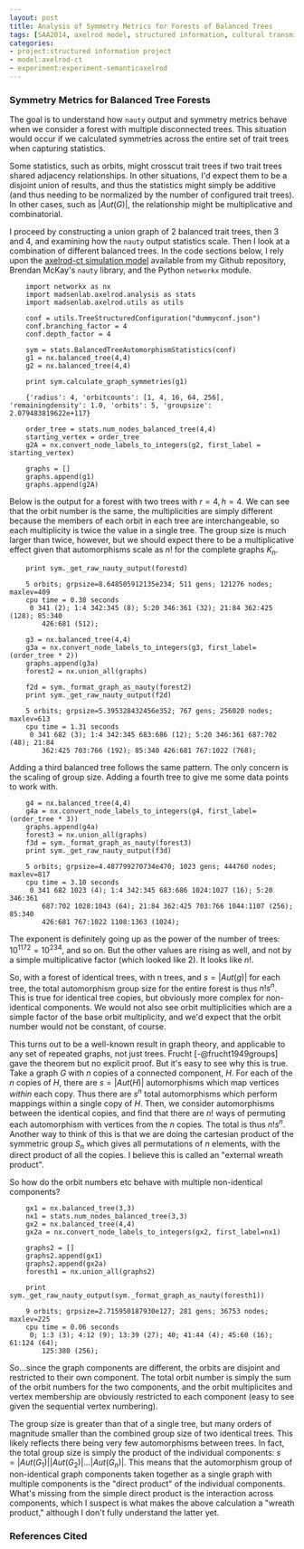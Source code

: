 ```yaml
---
layout: post
title: Analysis of Symmetry Metrics for Forests of Balanced Trees
tags: [SAA2014, axelrod model, structured information, cultural transmission, dissertation,experiments,  experiment-semanticaxelrod, analysis]
categories: 
- project:structured information project
- model:axelrod-ct
- experiment:experiment-semanticaxelrod
---
```


### Symmetry Metrics for Balanced Tree Forests ###

The goal is to understand how `nauty` output and symmetry metrics behave when we
consider a forest with multiple disconnected trees.  This situation would occur
if we calculated symmetries across the entire set of trait trees when capturing
statistics.

Some statistics, such as orbits, might crosscut trait trees if two trait trees
shared adjacency relationships.  In other situations, I'd expect them to be a
disjoint union of results, and thus the statistics might simply be additive (and
thus needing to be normalized by the number of configured trait trees).  In
other cases, such as $|\textit{Aut}(G)|$, the relationship might be
multiplicative and combinatorial.

I proceed by constructing a union graph of 2 balanced trait trees, then 3 and 4,
and examining how the `nauty` output statistics scale.  Then I look at a
combination of different balanced trees.  In the code sections below, I rely upon the [axelrod-ct simulation model](https://github.com/mmadsen/axelrod-ct) available from my Github repository, Brendan McKay's `nauty` library, and the Python `networkx` module.   

```{.python .numberLines}
    import networkx as nx
    import madsenlab.axelrod.analysis as stats
    import madsenlab.axelrod.utils as utils

    conf = utils.TreeStructuredConfiguration("dummyconf.json")
    conf.branching_factor = 4
    conf.depth_factor = 4

    sym = stats.BalancedTreeAutomorphismStatistics(conf)
    g1 = nx.balanced_tree(4,4)
    g2 = nx.balanced_tree(4,4)

    print sym.calculate_graph_symmetries(g1)

    {'radius': 4, 'orbitcounts': [1, 4, 16, 64, 256], 'remainingdensity': 1.0, 'orbits': 5, 'groupsize': 2.079483819622e+117}

    order_tree = stats.num_nodes_balanced_tree(4,4)
    starting_vertex = order_tree 
    g2A = nx.convert_node_labels_to_integers(g2, first_label = starting_vertex)

    graphs = []
    graphs.append(g1)
    graphs.append(g2A)
```

Below is the output for a forest with two trees with $r=4, h=4$.  We can see
that the orbit number is the same, the multiplicities are simply different
because the members of each orbit in each tree are interchangeable, so each
multiplicity is twice the value in a single tree.  The group size is much larger
than twice, however, but we should expect there to be a multiplicative effect
given that automorphisms scale as $n!$ for the complete graphs $K_n$.


```{.python .numberLines}
    print sym._get_raw_nauty_output(forestd)

    5 orbits; grpsize=8.648505912135e234; 511 gens; 121276 nodes; maxlev=409
    cpu time = 0.38 seconds
     0 341 (2); 1:4 342:345 (8); 5:20 346:361 (32); 21:84 362:425 (128); 85:340
        426:681 (512);

    g3 = nx.balanced_tree(4,4)
    g3a = nx.convert_node_labels_to_integers(g3, first_label=(order_tree * 2))
    graphs.append(g3a)
    forest2 = nx.union_all(graphs)

    f2d = sym._format_graph_as_nauty(forest2)
    print sym._get_raw_nauty_output(f2d)

    5 orbits; grpsize=5.395328432456e352; 767 gens; 256020 nodes; maxlev=613
    cpu time = 1.31 seconds
     0 341 682 (3); 1:4 342:345 683:686 (12); 5:20 346:361 687:702 (48); 21:84
        362:425 703:766 (192); 85:340 426:681 767:1022 (768);
```    

Adding a third balanced tree follows the same pattern.  The only concern is the
scaling of group size.  Adding a fourth tree to give me some data points to work
with.

```{.python .numberLines}
    g4 = nx.balanced_tree(4,4)
    g4a = nx.convert_node_labels_to_integers(g4, first_label=(order_tree * 3))
    graphs.append(g4a)
    forest3 = nx.union_all(graphs)
    f3d = sym._format_graph_as_nauty(forest3)
    print sym._get_raw_nauty_output(f3d)

    5 orbits; grpsize=4.487799270734e470; 1023 gens; 444760 nodes; maxlev=817
    cpu time = 3.10 seconds
     0 341 682 1023 (4); 1:4 342:345 683:686 1024:1027 (16); 5:20 346:361
        687:702 1028:1043 (64); 21:84 362:425 703:766 1044:1107 (256); 85:340
        426:681 767:1022 1108:1363 (1024);
```

The exponent is definitely going up as the power of the number of trees:
${10^{117}}^2 = 10^{234}$, and so on.  But the other values are rising as well,
and not by a simple multiplicative factor (which looked like 2).  It looks like
$n!$.

So, with a forest of identical trees, with n trees, and $s = |\textit{Aut}(g)|$
for each tree, the total automorphism group size for the entire forest is thus
$n! s^n$.  This is true for identical tree copies, but obviously more complex
for non-identical components.  We would not also see orbit multiplicities which
are a simple factor of the base orbit multiplicity, and we'd expect that the
orbit number would not be constant, of course.

This turns out to be a well-known result in graph theory, and applicable to any set of repeated graphs, not just trees.  Frucht [-@frucht1949groups] gave the theorem but no explicit proof.  But it's easy to see why this is true.  Take a graph $G$ with $n$ copies of a connected component, $H$.  For each of the $n$ copies of $H$, there are $s = |\textit{Aut}(H)|$ automorphisms which map vertices _within_ each copy.  Thus there are $s^n$ total automorphisms which perform mappings within a single copy of $H$.  Then, we consider automorphisms between the identical copies, and find that there are $n!$ ways of permuting each automorphism with vertices from the $n$ copies.  The total is thus $n! s^n$.  Another way to think of this is that we are doing the cartesian product of the symmetric group $S_n$ which gives all permutations of $n$ elements, with the direct product of all the copies.  I believe this is called an "external wreath product".  


So how do the orbit numbers etc behave with multiple non-identical components?

```{.python .numberLines}
    gx1 = nx.balanced_tree(3,3)
    nx1 = stats.num_nodes_balanced_tree(3,3)
    gx2 = nx.balanced_tree(4,4)
    gx2a = nx.convert_node_labels_to_integers(gx2, first_label=nx1)

    graphs2 = []
    graphs2.append(gx1)
    graphs2.append(gx2a)
    foresth1 = nx.union_all(graphs2)

    print sym._get_raw_nauty_output(sym._format_graph_as_nauty(foresth1))

    9 orbits; grpsize=2.715950187930e127; 281 gens; 36753 nodes; maxlev=225
    cpu time = 0.06 seconds
     0; 1:3 (3); 4:12 (9); 13:39 (27); 40; 41:44 (4); 45:60 (16); 61:124 (64);
        125:380 (256);
```   

So...since the graph components are different, the orbits are disjoint and restricted to their own component.  The total orbit number is simply the sum of the orbit numbers for the two components, and the orbit multiplicites and vertex membership are obviously restricted to each component (easy to see given the sequential vertex numbering). 

The group size is greater than that of a single tree, but many orders of magnitude smaller than the combined group size of two identical trees.  This likely reflects there being very few automorphisms between trees.  In fact, the total group size is simply the product of the individual components: $s = |\textit{Aut}(G_1)||\textit{Aut}(G_2)|\ldots|\textit{Aut}(G_n)|$.  This means that the automorphism group of non-identical graph components taken together as a single graph with multiple components is the "direct product" of the individual components.  What's missing from the simple direct product is the interaction across components, which I suspect is what makes the above calculation a "wreath product," although I don't fully understand the latter yet.  

### References Cited ###

